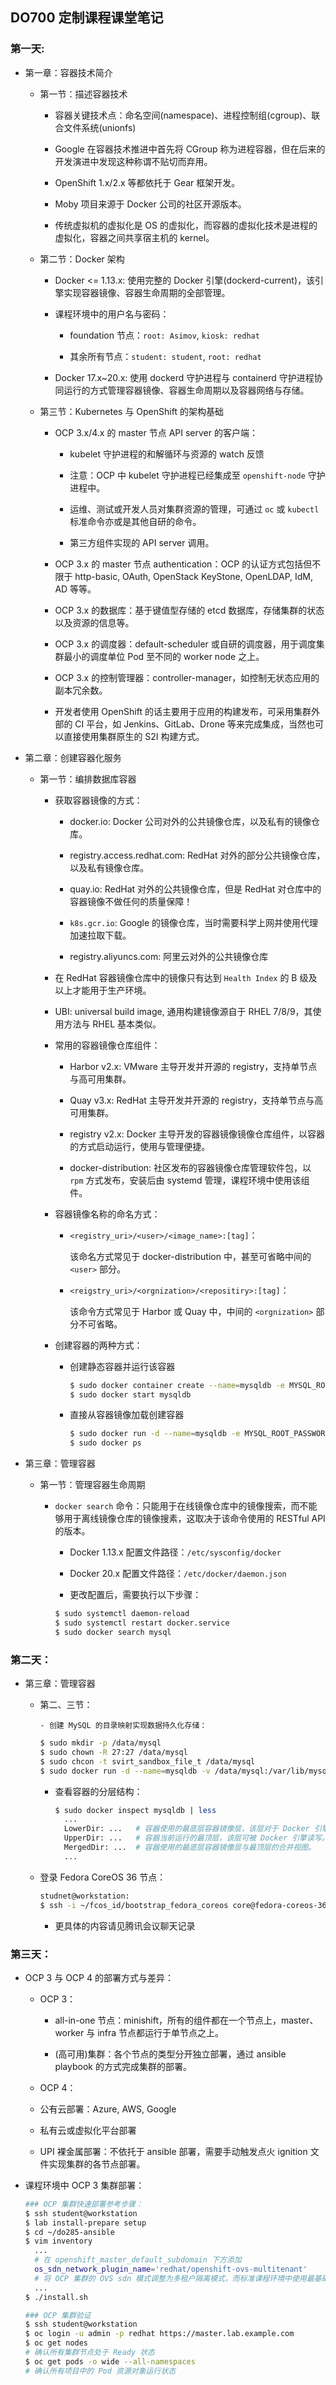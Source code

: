 ## DO700 定制课程课堂笔记

### 第一天:

- 第一章：容器技术简介

  - 第一节：描述容器技术

    - 容器关键技术点：命名空间(namespace)、进程控制组(cgroup)、联合文件系统(unionfs)

    - Google 在容器技术推进中首先将 CGroup 称为进程容器，但在后来的开发演进中发现这种称谓不贴切而弃用。

    - OpenShift 1.x/2.x 等都依托于 Gear 框架开发。

    - Moby 项目来源于 Docker 公司的社区开源版本。

    - 传统虚拟机的虚拟化是 OS 的虚拟化，而容器的虚拟化技术是进程的虚拟化，容器之间共享宿主机的 kernel。

  - 第二节：Docker 架构

    - Docker <= 1.13.x: 使用完整的 Docker 引擎(dockerd-current)，该引擎实现容器镜像、容器生命周期的全部管理。

    - 课程环境中的用户名与密码：
				
      - foundation 节点：`root: Asimov`, `kiosk: redhat`

      - 其余所有节点：`student: student`, `root: redhat`
				
    - Docker 17.x~20.x: 使用 dockerd 守护进程与 containerd 守护进程协同运行的方式管理容器镜像、容器生命周期以及容器网络与存储。

  - 第三节：Kubernetes 与 OpenShift 的架构基础

    - OCP 3.x/4.x 的 master 节点 API server 的客户端：
		   
      - kubelet 守护进程的和解循环与资源的 watch 反馈

      - 注意：OCP 中 kubelet 守护进程已经集成至 `openshift-node` 守护进程中。

      - 运维、测试或开发人员对集群资源的管理，可通过 `oc` 或 `kubectl` 标准命令亦或是其他自研的命令。

      - 第三方组件实现的 API server 调用。

    - OCP 3.x 的 master 节点 authentication：OCP 的认证方式包括但不限于 http-basic, OAuth, OpenStack KeyStone, OpenLDAP, IdM, AD 等等。

    - OCP 3.x 的数据库：基于键值型存储的 etcd 数据库，存储集群的状态以及资源的信息等。

    - OCP 3.x 的调度器：default-scheduler 或自研的调度器，用于调度集群最小的调度单位 Pod 至不同的 worker node 之上。

    - OCP 3.x 的控制管理器：controller-manager，如控制无状态应用的副本冗余数。

    - 开发者使用 OpenShift 的话主要用于应用的构建发布，可采用集群外部的 CI 平台，如 Jenkins、GitLab、Drone 等来完成集成，当然也可以直接使用集群原生的 S2I 构建方式。

- 第二章：创建容器化服务

  - 第一节：编排数据库容器

    - 获取容器镜像的方式：

      - docker.io: Docker 公司对外的公共镜像仓库，以及私有的镜像仓库。

      - registry.access.redhat.com: RedHat 对外的部分公共镜像仓库，以及私有镜像仓库。

      - quay.io: RedHat 对外的公共镜像仓库，但是 RedHat 对仓库中的容器镜像不做任何的质量保障！

      - `k8s.gcr.io`: Google 的镜像仓库，当时需要科学上网并使用代理加速拉取下载。

      - registry.aliyuncs.com: 阿里云对外的公共镜像仓库

    - 在 RedHat 容器镜像仓库中的镜像只有达到 `Health Index` 的 B 级及以上才能用于生产环境。

    - UBI: universal build image, 通用构建镜像源自于 RHEL 7/8/9，其使用方法与 RHEL 基本类似。

    - 常用的容器镜像仓库组件：

      - Harbor v2.x: VMware 主导开发并开源的 registry，支持单节点与高可用集群。

      - Quay v3.x: RedHat 主导开发并开源的 registry，支持单节点与高可用集群。

      - registry v2.x: Docker 主导开发的容器镜像镜像仓库组件，以容器的方式启动运行，使用与管理便捷。

      - docker-distribution: 社区发布的容器镜像仓库管理软件包，以 `rpm` 方式发布，安装后由 systemd 管理，课程环境中使用该组件。

    - 容器镜像名称的命名方式：

      - `<registry_uri>/<user>/<image_name>:[tag]`：
      
        该命名方式常见于 docker-distribution 中，甚至可省略中间的 `<user>` 部分。

      - `<reigstry_uri>/<orgnization>/<repositiry>:[tag]`：
      
        该命令方式常见于 Harbor 或 Quay 中，中间的 `<orgnization>` 部分不可省略。

    - 创建容器的两种方式：

      - 创建静态容器并运行该容器

        ```bash
        $ sudo docker container create --name=mysqldb -e MYSQL_ROOT_PASSWORD=redhat registry.lab.example.com/rhscl/mysql-56-rhel7:latest
        $ sudo docker start mysqldb
        ```

      - 直接从容器镜像加载创建容器

        ```bash
        $ sudo docker run -d --name=mysqldb -e MYSQL_ROOT_PASSWORD=redhat registry.lab.example.com/rhscl/mysql-56-rhel7:latest
        $ sudo docker ps
        ```

- 第三章：管理容器

  - 第一节：管理容器生命周期

    - `docker search` 命令：只能用于在线镜像仓库中的镜像搜索，而不能够用于离线镜像仓库的镜像搜素，这取决于该命令使用的 RESTful API 的版本。

		- Docker 1.13.x 配置文件路径：`/etc/sysconfig/docker`

		- Docker 20.x 配置文件路径：`/etc/docker/daemon.json`

		- 更改配置后，需要执行以下步骤：

      ```bash
      $ sudo systemctl daemon-reload
      $ sudo systemctl restart docker.service
      $ sudo docker search mysql
      ```

### 第二天：

- 第三章：管理容器

  - 第二、三节：

		- 创建 MySQL 的目录映射实现数据持久化存储：

      ```bash
      $ sudo mkdir -p /data/mysql
      $ sudo chown -R 27:27 /data/mysql
      $ sudo chcon -t svirt_sandbox_file_t /data/mysql
      $ sudo docker run -d --name=mysqldb -v /data/mysql:/var/lib/mysql/data -p 3306:3306 registry.lab.example.com/rhscl/mysql-56-rhel7:latest
      ```

    - 查看容器的分层结构：

      ```bash
      $ sudo docker inspect mysqldb | less
        ...
        LowerDir: ...   # 容器使用的最底层容器镜像层，该层对于 Docker 引擎而言是只读层。
        UpperDir: ...   # 容器当前运行的最顶层，该层可被 Docker 引擎读写。
        MergedDir: ...  # 容器使用的最底层容器镜像层与最顶层的合并视图。
        ...
      ```
 
  - 登录 Fedora CoreOS 36 节点：

    ```bash
    studnet@workstation:
    $ ssh -i ~/fcos_id/bootstrap_fedora_coreos core@fedora-coreos-36
    ```

	- 更具体的内容请见腾讯会议聊天记录

### 第三天：

- OCP 3 与 OCP 4 的部署方式与差异：

  - OCP 3：

    - all-in-one 节点：minishift，所有的组件都在一个节点上，master、worker 与 infra 节点都运行于单节点之上。

    - (高可用)集群：各个节点的类型分开独立部署，通过 ansible playbook 的方式完成集群的部署。

  - OCP 4：

   - 公有云部署：Azure, AWS, Google

   - 私有云或虚拟化平台部署

   - UPI 裸金属部署：不依托于 ansible 部署，需要手动触发点火 ignition 文件实现集群的各节点部署。

- 课程环境中 OCP 3 集群部署：

  ```bash
  ### OCP 集群快速部署参考步骤：
  $ ssh student@workstation
  $ lab install-prepare setup
  $ cd ~/do285-ansible
  $ vim inventory
    ...
    # 在 openshift_master_default_subdomain 下方添加
    os_sdn_network_plugin_name='redhat/openshift-ovs-multitenant' 
    # 将 OCP 集群的 OVS sdn 模式调整为多租户隔离模式，而标准课程环境中使用最基础的 ovs-subnet 的扁平化网络模式。
    ...
  $ ./install.sh

  ### OCP 集群验证
  $ ssh student@workstation
  $ oc login -u admin -p redhat https://master.lab.example.com
  $ oc get nodes
  # 确认所有集群节点处于 Ready 状态
  $ oc get pods -o wide --all-namespaces
  # 确认所有项目中的 Pod 资源对象运行状态
 
  ```


